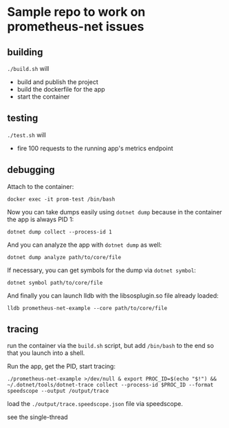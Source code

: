# Sample repo to work on prometheus-net issues

## building

`./build.sh` will 

* build and publish the project
* build the dockerfile for the app
* start the container

## testing

`./test.sh` will

* fire 100 requests to the running app's metrics endpoint

## debugging

Attach to the container:

```shell
docker exec -it prom-test /bin/bash
```

Now you can take dumps easily using `dotnet dump` because in the container the app is always PID 1:

```shell
dotnet dump collect --process-id 1
```

And you can analyze the app with `dotnet dump` as well:

```shell
dotnet dump analyze path/to/core/file
```

If necessary, you can get symbols for the dump via `dotnet symbol`:

```shell
dotnet symbol path/to/core/file
```

And finally you can launch lldb with the libsosplugin.so file already loaded:

```shell
lldb prometheus-net-example --core path/to/core/file
```


## tracing

run the container via the `build.sh` script, but add `/bin/bash` to the end so that you launch into a shell.

Run the app, get the PID, start tracing:

```shell
./prometheus-net-example >/dev/null & export PROC_ID=$(echo "$!") && ~/.dotnet/tools/dotnet-trace collect --process-id $PROC_ID --format speedscope --output /output/trace
```

load the `./output/trace.speedscope.json` file via speedscope.

see the single-thread


